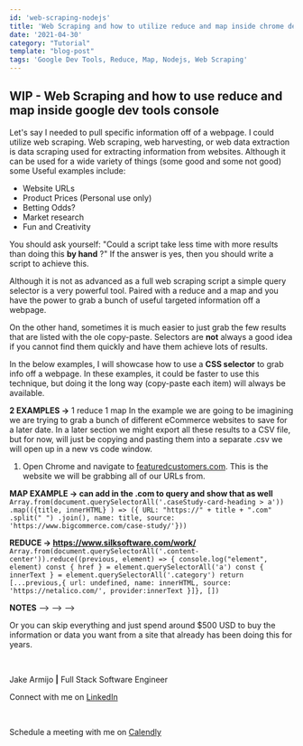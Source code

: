 ```yaml
---
id: 'web-scraping-nodejs'
title: 'Web Scraping and how to utilize reduce and map inside chrome dev tool'
date: '2021-04-30'
category: "Tutorial"
template: "blog-post"
tags: 'Google Dev Tools, Reduce, Map, Nodejs, Web Scraping'
---
```

## **WIP** - Web Scraping and how to use reduce and map inside google dev tools console

Let's say I needed to pull specific information off of a webpage. I could utilize web scraping. Web scraping, web harvesting, or web data extraction is data scraping used for extracting information from websites. Although it can be used for a wide variety of things (some good and some not good) some Useful examples include:

- Website URLs
- Product Prices (Personal use only)
- Betting Odds?
- Market research
- Fun and Creativity

You should ask yourself: "Could a script take less time with more results than doing this **by hand** ?" If the answer is yes, then you should write a script to achieve this. 

Although it is not as advanced as a full web scraping script a simple query selector is a very powerful tool. Paired with a reduce and a map and you have the power to grab a bunch of useful targeted information off a webpage.

On the other hand, sometimes it is much easier to just grab the few results that are listed with the ole copy-paste. Selectors are **not** always a good idea if you cannot find them quickly and have them achieve lots of results.

In the below examples, I will showcase how to use a **CSS selector** to grab info off a webpage. In these examples, it could be faster to use this technique, but doing it the long way (copy-paste each item) will always be available.

**2 EXAMPLES ->** 1 reduce 1 map
In the example we are going to be imagining we are trying to grab a bunch of different eCommerce websites to save for a later date. In a later section we might export all these results to a CSV file, but for now, will just be copying and pasting them into a separate .csv we will open up in a new vs code window.
  
  1. Open Chrome and navigate to [featuredcustomers.com](https://www.featuredcustomers.com/vendor/woocommerce/case-studies/all). This is the website we will be grabbing all of our URLs from.

**MAP EXAMPLE -> can add in the .com to query and show that as well**
`Array.from(document.querySelectorAll('.caseStudy-card-heading > a'))
    .map(({title, innerHTML} ) => ({ URL: "https://" + title + ".com"
    .split(" ")
    .join(), name: title, source: 'https://www.bigcommerce.com/case-study/'}))`

**REDUCE -> https://www.silksoftware.com/work/**
`Array.from(document.querySelectorAll('.content-center')).reduce((previous, element) => {
    console.log("element", element)
    const { href } = element.querySelectorAll('a')
    const { innerText } = element.querySelectorAll('.category')
      return [...previous,{ url: undefined, name: innerHTML, source: 'https://netalico.com/', provider:innerText }]}, [])`

**NOTES** —> —> —>  

Or you can skip everything and just spend around $500 USD to buy the information or data you want from a site that already has been doing this for years.

</br>

Jake Armijo **|** Full Stack Software Engineer
</br>

Connect with me on [LinkedIn](https://www.linkedin.com/in/jake-armijo/)

</br>

Schedule a meeting with me on [Calendly](https://calendly.com/armijojake/meeting)
